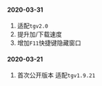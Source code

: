 

#### 2020-03-31
1. 适配`tgv2.0`
2. 提升加/下载速度
3. 增加`F11`快捷键隐藏窗口



#### 2020-03-21
1. 首次公开版本 适配`tgv1.9.21`
